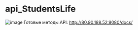 # api_StudentsLife
![image](https://user-images.githubusercontent.com/92075357/226718238-00948c89-1108-4256-9c81-9311d8c8e0d5.png)
Готовые методы API: http://80.90.188.52:8080/docs/
